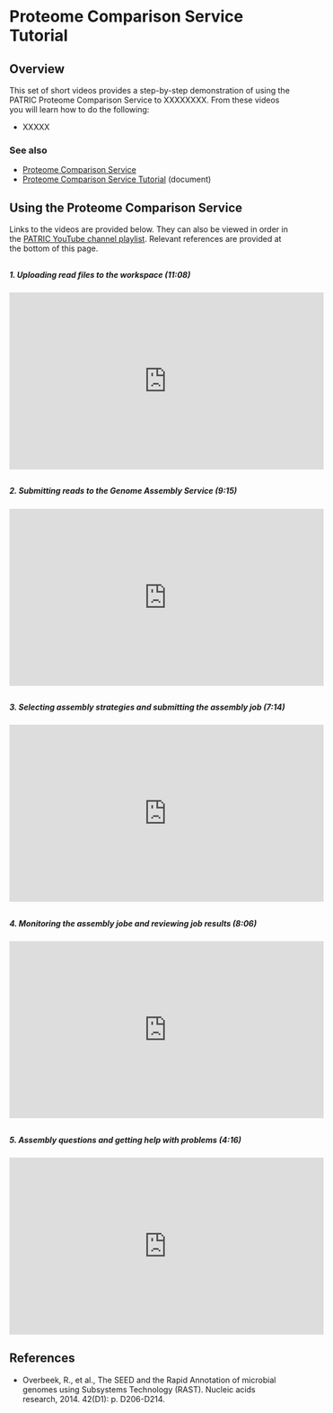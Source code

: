 # Proteome Comparison Service Tutorial

## Overview
This set of short videos provides a step-by-step demonstration of using the PATRIC Proteome Comparison Service to XXXXXXXX. From these videos you will learn how to do the following:

* XXXXX

### See also
* [Proteome Comparison Service](https://patricbrc.org/app/SeqComparison)
* [Proteome Comparison Service Tutorial](https://docs.patricbrc.org/tutorial/proteome_comparison/proteome_comparison.html) (document)

## Using the Proteome Comparison Service

Links to the videos are provided below.  They can also be viewed in order in the [PATRIC YouTube channel playlist](https://www.youtube.com/watch?v=hV_cnv0icb4&list=PLsstVALeacEIh8Tq9tqAJcWpXySlAcTP_). Relevant references are provided at the bottom of this page.

##  
##### 1. Uploading read files to the workspace (11:08)
<iframe width="560" height="315" src="https://www.youtube.com/embed/aCJrMDyfDDk" frameborder="0" allow="accelerometer; autoplay; encrypted-media; gyroscope; picture-in-picture" allowfullscreen></iframe>

##  
##### 2. Submitting reads to the Genome Assembly Service (9:15) 
<iframe width="560" height="315" src="https://www.youtube.com/embed/89cpfkQvgWI" frameborder="0" allow="accelerometer; autoplay; encrypted-media; gyroscope; picture-in-picture" allowfullscreen></iframe>

##  
##### 3. Selecting assembly strategies and submitting the assembly job (7:14)
<iframe width="560" height="315" src="https://www.youtube.com/embed/afxnUM7jtk4" frameborder="0" allow="accelerometer; autoplay; encrypted-media; gyroscope; picture-in-picture" allowfullscreen></iframe>

##  
##### 4. Monitoring the assembly jobe and reviewing job results (8:06)
<iframe width="560" height="315" src="https://www.youtube.com/embed/wWq1Ec6yhWM" frameborder="0" allow="accelerometer; autoplay; encrypted-media; gyroscope; picture-in-picture" allowfullscreen></iframe>

##  
##### 5. Assembly questions and getting help with problems (4:16)
<iframe width="560" height="315" src="https://www.youtube.com/embed/e8dnNw0Ir0w" frameborder="0" allow="accelerometer; autoplay; encrypted-media; gyroscope; picture-in-picture" allowfullscreen></iframe>

##  
## References
* Overbeek, R., et al., The SEED and the Rapid Annotation of microbial genomes using Subsystems Technology (RAST). Nucleic acids research, 2014. 42(D1): p. D206-D214.

